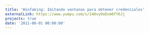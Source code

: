 ```yaml
---
title: 'Winfaking: Imitando ventanas para obtener credenciales'
externalLink: https://www.yumpu.com/s/14Ovy9oDsm6TY6Jj
projects: true
date: '2011-08-01 00:00:00'
---
```



